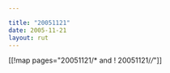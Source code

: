 ```yaml
---

title: "20051121"
date: 2005-11-21
layout: rut
---
```


[[!map pages="20051121/* and ! 20051121/*/*"]]
